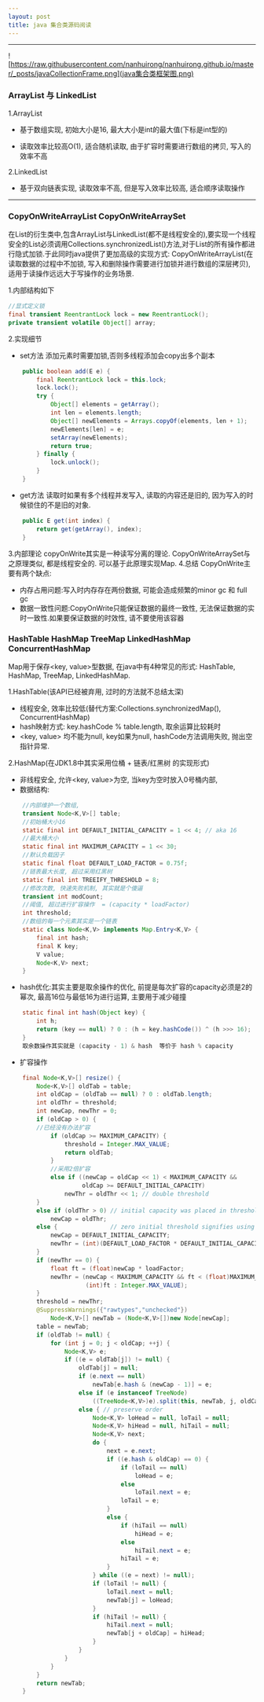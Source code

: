 ```yaml
---
layout: post
title: java 集合类源码阅读
---
```

***

![https://raw.githubusercontent.com/nanhuirong/nanhuirong.github.io/master/_posts/javaCollectionFrame.png](java集合类框架图.png)
### ArrayList 与 LinkedList

1.ArrayList
+ 基于数组实现, 初始大小是16, 最大大小是int的最大值(下标是int型的)

+ 读取效率比较高O(1), 适合随机读取, 由于扩容时需要进行数组的拷贝, 写入的效率不高

2.LinkedList
+ 基于双向链表实现, 读取效率不高, 但是写入效率比较高, 适合顺序读取操作

***

### CopyOnWriteArrayList CopyOnWriteArraySet


在List的衍生类中,包含ArrayList与LinkedList(都不是线程安全的),要实现一个线程安全的List必须调用Collections.synchronizedList()方法,对于List的所有操作都进行隐式加锁.于此同时java提供了更加高级的实现方式: CopyOnWriteArrayList(在读取数据的过程中不加锁, 写入和删除操作需要进行加锁并进行数组的深层拷贝),适用于读操作远远大于写操作的业务场景.

1.内部结构如下

```java
//显式定义锁
final transient ReentrantLock lock = new ReentrantLock();
private transient volatile Object[] array;
```

2.实现细节
+ set方法
添加元素时需要加锁,否则多线程添加会copy出多个副本
```java
    public boolean add(E e) {
        final ReentrantLock lock = this.lock;
        lock.lock();
        try {
            Object[] elements = getArray();
            int len = elements.length;
            Object[] newElements = Arrays.copyOf(elements, len + 1);
            newElements[len] = e;
            setArray(newElements);
            return true;
        } finally {
            lock.unlock();
        }
    }
```

+ get方法
读取时如果有多个线程并发写入, 读取的内容还是旧的, 因为写入的时候锁住的不是旧的对象.
```java
    public E get(int index) {
        return get(getArray(), index);
    }
```

3.内部理论
copyOnWrite其实是一种读写分离的理论.
CopyOnWriteArraySet与之原理类似, 都是线程安全的.
可以基于此原理实现Map.
4.总结
CopyOnWrite主要有两个缺点:
+ 内存占用问题:写入时内存存在两份数据, 可能会造成频繁的minor gc 和 full gc
+ 数据一致性问题:CopyOnWrite只能保证数据的最终一致性, 无法保证数据的实时一致性.如果要保证数据的时效性, 请不要使用该容器

### HashTable HashMap TreeMap LinkedHashMap ConcurrentHashMap
Map用于保存<key, value>型数据, 在java中有4种常见的形式: HashTable, HashMap, TreeMap, LinkedHashMap.

1.HashTable(该API已经被弃用, 过时的方法就不总结太深)
+ 线程安全, 效率比较低(替代方案:Collections.synchronizedMap(), ConcurrentHashMap)
+ hash映射方式: key.hashCode % table.length, 取余运算比较耗时
+ <key, value> 均不能为null, key如果为null, hashCode方法调用失败, 抛出空指针异常.

2.HashMap(在JDK1.8中其实采用位桶 + 链表/红黑树 的实现形式)
+ 非线程安全, 允许<key, value>为空, 当key为空时放入0号桶内部,
+ 数据结构:
```java
    //内部维护一个数组,
    transient Node<K,V>[] table;
    //初始桶大小16
    static final int DEFAULT_INITIAL_CAPACITY = 1 << 4; // aka 16
    //最大桶大小
    static final int MAXIMUM_CAPACITY = 1 << 30;
    //默认负载因子
    static final float DEFAULT_LOAD_FACTOR = 0.75f;
    //链表最大长度, 超过采用红黑树
    static final int TREEIFY_THRESHOLD = 8;
    //修改次数, 快速失败机制, 其实就是个傻逼
    transient int modCount;
    //阈值, 超过进行扩容操作  = (capacity * loadFactor)
    int threshold;
    //数组的每一个元素其实是一个链表
    static class Node<K,V> implements Map.Entry<K,V> {
        final int hash;
        final K key;
        V value;
        Node<K,V> next;
    }
```
+ hash优化:其实主要是取余操作的优化, 前提是每次扩容的capacity必须是2的幂次, 最高16位与最低16为进行运算, 主要用于减少碰撞
```java
    static final int hash(Object key) {
        int h;
        return (key == null) ? 0 : (h = key.hashCode()) ^ (h >>> 16);
    }
    取余数操作其实就是 (capacity - 1) & hash  等价于 hash % capacity
```
+ 扩容操作
```java
    final Node<K,V>[] resize() {
        Node<K,V>[] oldTab = table;
        int oldCap = (oldTab == null) ? 0 : oldTab.length;
        int oldThr = threshold;
        int newCap, newThr = 0;
        if (oldCap > 0) {
        //已经没有办法扩容
            if (oldCap >= MAXIMUM_CAPACITY) {
                threshold = Integer.MAX_VALUE;
                return oldTab;
            }
            //采用2倍扩容
            else if ((newCap = oldCap << 1) < MAXIMUM_CAPACITY &&
                     oldCap >= DEFAULT_INITIAL_CAPACITY)
                newThr = oldThr << 1; // double threshold
        }
        else if (oldThr > 0) // initial capacity was placed in threshold
            newCap = oldThr;
        else {               // zero initial threshold signifies using defaults
            newCap = DEFAULT_INITIAL_CAPACITY;
            newThr = (int)(DEFAULT_LOAD_FACTOR * DEFAULT_INITIAL_CAPACITY);
        }
        if (newThr == 0) {
            float ft = (float)newCap * loadFactor;
            newThr = (newCap < MAXIMUM_CAPACITY && ft < (float)MAXIMUM_CAPACITY ?
                      (int)ft : Integer.MAX_VALUE);
        }
        threshold = newThr;
        @SuppressWarnings({"rawtypes","unchecked"})
            Node<K,V>[] newTab = (Node<K,V>[])new Node[newCap];
        table = newTab;
        if (oldTab != null) {
            for (int j = 0; j < oldCap; ++j) {
                Node<K,V> e;
                if ((e = oldTab[j]) != null) {
                    oldTab[j] = null;
                    if (e.next == null)
                        newTab[e.hash & (newCap - 1)] = e;
                    else if (e instanceof TreeNode)
                        ((TreeNode<K,V>)e).split(this, newTab, j, oldCap);
                    else { // preserve order
                        Node<K,V> loHead = null, loTail = null;
                        Node<K,V> hiHead = null, hiTail = null;
                        Node<K,V> next;
                        do {
                            next = e.next;
                            if ((e.hash & oldCap) == 0) {
                                if (loTail == null)
                                    loHead = e;
                                else
                                    loTail.next = e;
                                loTail = e;
                            }
                            else {
                                if (hiTail == null)
                                    hiHead = e;
                                else
                                    hiTail.next = e;
                                hiTail = e;
                            }
                        } while ((e = next) != null);
                        if (loTail != null) {
                            loTail.next = null;
                            newTab[j] = loHead;
                        }
                        if (hiTail != null) {
                            hiTail.next = null;
                            newTab[j + oldCap] = hiHead;
                        }
                    }
                }
            }
        }
        return newTab;
    }
```




